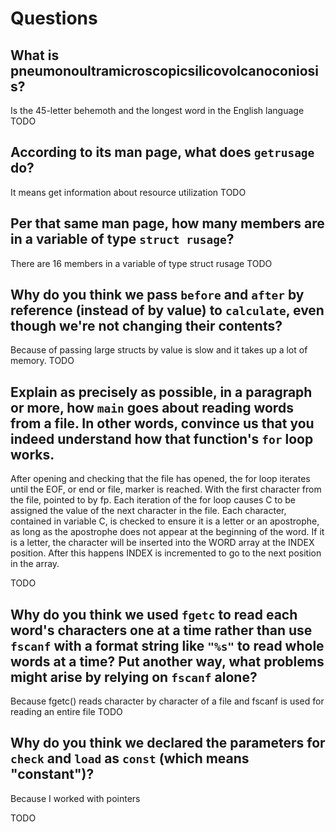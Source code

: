# Questions

## What is pneumonoultramicroscopicsilicovolcanoconiosis?
Is the 45-letter behemoth and the longest word in the English language
TODO

## According to its man page, what does `getrusage` do?
It means get information about resource utilization
TODO

## Per that same man page, how many members are in a variable of type `struct rusage`?
There are 16 members in a variable of type struct rusage
TODO

## Why do you think we pass `before` and `after` by reference (instead of by value) to `calculate`, even though we're not changing their contents?
Because of passing large structs by value is slow and it takes up a lot of memory.
TODO

## Explain as precisely as possible, in a paragraph or more, how `main` goes about reading words from a file. In other words, convince us that you indeed understand how that function's `for` loop works.
After opening and checking that the file has opened, the for loop iterates until the EOF, or end or file, marker is reached. With the first character from the file, pointed to by fp.
Each iteration of the for loop causes C to be assigned the value of the next character in the file. Each character, contained in variable C, is checked to ensure it is a letter or an apostrophe, as long as the apostrophe does not appear at the beginning of the word.
If it is a letter, the character will be inserted into the WORD array at the INDEX position. After this happens INDEX is incremented to go to the next position in the array.

TODO

## Why do you think we used `fgetc` to read each word's characters one at a time rather than use `fscanf` with a format string like `"%s"` to read whole words at a time? Put another way, what problems might arise by relying on `fscanf` alone?
 Because fgetc() reads character by character of a file and fscanf is used for reading an entire file
TODO

## Why do you think we declared the parameters for `check` and `load` as `const` (which means "constant")?
Because I worked with pointers

TODO

